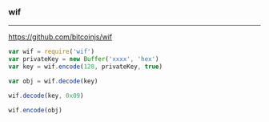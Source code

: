 ### wif
---
https://github.com/bitcoinjs/wif

```js
var wif = require('wif')
var privateKey = new Buffer('xxxx', 'hex')
var key = wif.encode(128, privateKey, true)

var obj = wif.decode(key)

wif.decode(key, 0x09)

wif.encode(obj)
```

```
```


```
```

